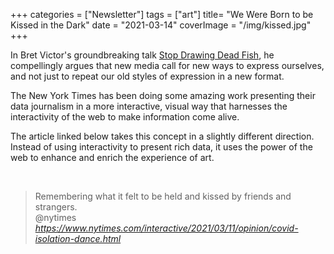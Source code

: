 +++
categories = ["Newsletter"]
tags = ["art"]
title= "We Were Born to be Kissed in the Dark"
date = "2021-03-14"
coverImage = "/img/kissed.jpg"
+++

In Bret Victor's groundbreaking talk <a href="https://vimeo.com/64895205" target="_blank">Stop Drawing Dead Fish</a>, he compellingly argues that new media call for new ways to express ourselves, and not just to repeat our old styles of expression in a new format.

<!--more-->

The New York Times has been doing some amazing work presenting their data journalism in a more interactive, visual way that harnesses the interactivity of the web to make information come alive. 

The article linked below takes this concept in a slightly different direction. Instead of using interactivity to present rich data, it uses the power of the web to enhance and enrich the experience of art.

<br>

<blockquote class="quoteback" darkmode="" data-title="Opinion%20%7C%20We%20Longed%20for%20Parties" data-author="@nytimes" cite="https://www.nytimes.com/interactive/2021/03/11/opinion/covid-isolation-dance.html">
Remembering what it felt to be held and kissed by friends and strangers.
<footer>@nytimes<cite> <a href="https://www.nytimes.com/interactive/2021/03/11/opinion/covid-isolation-dance.html">https://www.nytimes.com/interactive/2021/03/11/opinion/covid-isolation-dance.html</a></cite></footer>
</blockquote><script note="" src="https://cdn.jsdelivr.net/gh/Blogger-Peer-Review/quotebacks@1/quoteback.js"></script>
